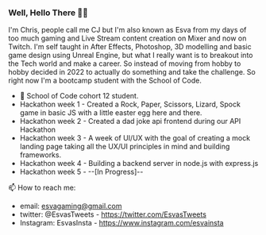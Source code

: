 ### Well, Hello There 👋👋

I'm Chris, people call me CJ but I'm also known as Esva from my days of too much gaming and Live Stream content creation on Mixer and now on Twitch. I'm self taught in After Effects, Photoshop, 3D modelling and basic game design using Unreal Engine, but what I really want is to breakout into the Tech world and make a career. So instead of moving from hobby to hobby decided in 2022 to actually do something and take the challenge. So right now I'm a bootcamp student with the School of Code.


- 🔭 School of Code cohort 12 student.
- Hackathon week 1 - Created a Rock, Paper, Scissors, Lizard, Spock game in basic JS with a little easter egg here and there.
- Hackathon week 2 - Created a dad joke api frontend during our API Hackathon
- Hackathon week 3 - A week of UI/UX with the goal of creating a mock landing page taking all the UX/UI principles in mind and building frameworks.
- Hackathon week 4 - Building a backend server in node.js with express.js
- Hackathon week 5 - --[In Progress]--



📫 How to reach me:
- email: esvagaming@gmail.com
- twitter: @EsvasTweets - https://twitter.com/EsvasTweets
- Instagram: EsvasInsta - https://www.instagram.com/esvainsta
